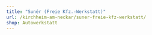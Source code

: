 ```yaml
---
title: "Sunér (Freie Kfz.-Werkstatt)"
url: /kirchheim-am-neckar/suner-freie-kfz-werkstatt/
shop: Autowerkstatt
---
```

